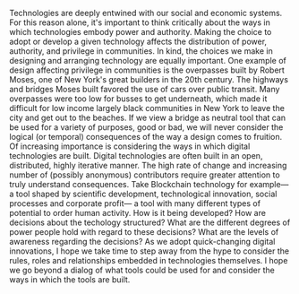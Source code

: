 Technologies are deeply entwined with our social and economic systems. For this reason alone, it's important to think critically about the ways in which technologies embody power and authority. Making the choice to adopt or develop a given technology affects the distribution of power, authority, and privilege in communities. In kind, the choices we make in designing and arranging technology are equally important. One example of design affecting privilege in communities is the overpasses built by Robert Moses, one of New York's great builders in the 20th century. The highways and bridges Moses built favored the use of cars over public transit. Many overpasses were too low for busses to get underneath, which made it difficult for low income largely black communities in New York to leave the city and get out to the beaches. If we view a bridge as neutral tool that can be used for a variety of purposes, good or bad, we will never consider the logical (or temporal) consequences of the way a design comes to fruition. Of increasing importance is considering the ways in which digital technologies are built. Digital technologies are often built in an open, distributed, highly iterative manner. The high rate of change and increasing number of (possibly anonymous) contributors require greater attention to truly understand consequences. Take Blockchain technology for example— a tool shaped by scientific development, technological innovation, social processes and corporate profit— a tool with many different types of potential to order human activity. How is it being developed? How are decisions about the techology structured? What are the different degrees of power people hold with regard to these decisions? What are the levels of awareness regarding the decisions? As we adopt quick-changing digital innovations, I hope we take time to step away from the hype to consider the rules, roles and relationships embedded in technologies themselves. I hope we go beyond a dialog of what tools could be used for and consider the ways in which the tools are built.
